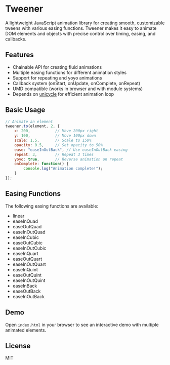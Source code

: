 # Tweener

A lightweight JavaScript animation library for creating smooth, customizable tweens with various easing functions. Tweener makes it easy to animate DOM elements and objects with precise control over timing, easing, and callbacks.

## Features

- Chainable API for creating fluid animations
- Multiple easing functions for different animation styles
- Support for repeating and yoyo animations
- Callback system (onStart, onUpdate, onComplete, onRepeat)
- UMD compatible (works in browser and with module systems)
- Depends on [unicycle](https://github.com/sanyabeast/unicycle) for efficient animation loop

## Basic Usage

```javascript
// Animate an element
tweener.to(element, 2, {
    x: 200,           // Move 200px right
    y: 100,           // Move 100px down
    scale: 1.5,       // Scale to 150%
    opacity: 0.5,     // Set opacity to 50%
    ease: "easeInOutBack", // Use easeInOutBack easing
    repeat: 3,        // Repeat 3 times
    yoyo: true,       // Reverse animation on repeat
    onComplete: function() {
        console.log("Animation complete!");
    }
});
```

## Easing Functions

The following easing functions are available:

- linear
- easeInQuad
- easeOutQuad
- easeInOutQuad
- easeInCubic
- easeOutCubic
- easeInOutCubic
- easeInQuart
- easeOutQuart
- easeInOutQuart
- easeInQuint
- easeOutQuint
- easeInOutQuint
- easeInBack
- easeOutBack
- easeInOutBack

## Demo

Open `index.html` in your browser to see an interactive demo with multiple animated elements.

## License

MIT
